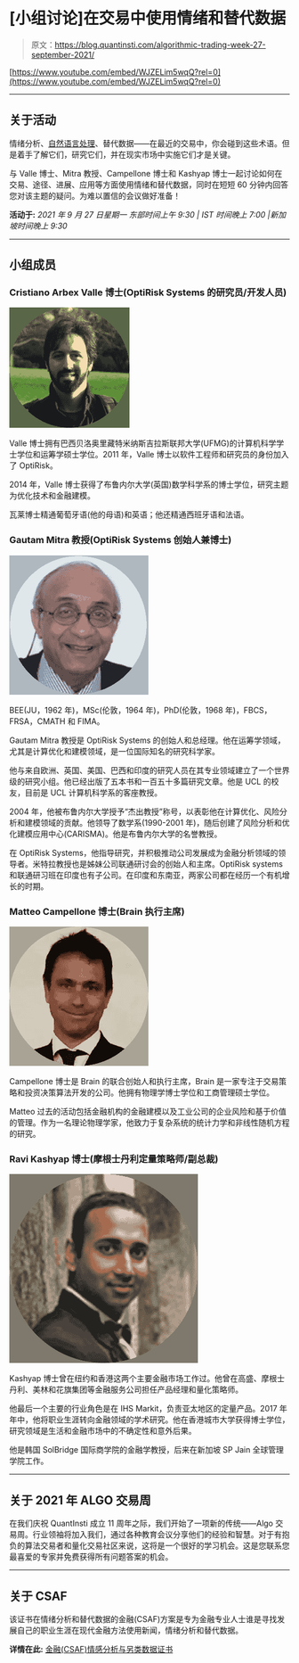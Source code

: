 # [小组讨论]在交易中使用情绪和替代数据

> 原文：<https://blog.quantinsti.com/algorithmic-trading-week-27-september-2021/>

[https://www.youtube.com/embed/WJZELim5wqQ?rel=0](https://www.youtube.com/embed/WJZELim5wqQ?rel=0)

* * *

## 关于活动

情绪分析、[自然语言处理](https://quantra.quantinsti.com/course/natural-language-processing-trading)、替代数据——在最近的交易中，你会碰到这些术语。但是着手了解它们，研究它们，并在现实市场中实施它们才是关键。

与 Valle 博士、Mitra 教授、Campellone 博士和 Kashyap 博士一起讨论如何在交易、途径、进展、应用等方面使用情绪和替代数据，同时在短短 60 分钟内回答您对该主题的疑问。为难以置信的会议做好准备！

**活动于:**
*2021 年 9 月 27 日星期一
东部时间上午 9:30 | IST 时间晚上 7:00 |新加坡时间晚上 9:30*

* * *

## 小组成员

### Cristiano Arbex Valle 博士(OptiRisk Systems 的研究员/开发人员)

![Dr. Cristiano Valle pic](img/0e5ebf017255ff30f87d24e5cf53508d.png)

Valle 博士拥有巴西贝洛奥里藏特米纳斯吉拉斯联邦大学(UFMG)的计算机科学学士学位和运筹学硕士学位。2011 年，Valle 博士以软件工程师和研究员的身份加入了 OptiRisk。

2014 年，Valle 博士获得了布鲁内尔大学(英国)数学科学系的博士学位，研究主题为优化技术和金融建模。

瓦莱博士精通葡萄牙语(他的母语)和英语；他还精通西班牙语和法语。

### Gautam Mitra 教授(OptiRisk Systems 创始人兼博士)

![Prof. Gautam Mitra](img/3b342b05a8a9e869b8cc622c47255455.png)

BEE(JU，1962 年)，MSc(伦敦，1964 年)，PhD(伦敦，1968 年)，FBCS，FRSA，CMATH 和 FIMA。

Gautam Mitra 教授是 OptiRisk Systems 的创始人和总经理。他在运筹学领域，尤其是计算优化和建模领域，是一位国际知名的研究科学家。

他与来自欧洲、英国、美国、巴西和印度的研究人员在其专业领域建立了一个世界级的研究小组。他已经出版了五本书和一百五十多篇研究文章。他是 UCL 的校友，目前是 UCL 计算机科学系的客座教授。

2004 年，他被布鲁内尔大学授予“杰出教授”称号，以表彰他在计算优化、风险分析和建模领域的贡献。他领导了数学系(1990-2001 年)，随后创建了风险分析和优化建模应用中心(CARISMA)。他是布鲁内尔大学的名誉教授。

在 OptiRisk Systems，他指导研究，并积极推动公司发展成为金融分析领域的领导者。米特拉教授也是姊妹公司联通研讨会的创始人和主席。OptiRisk systems 和联通研习班在印度也有子公司。在印度和东南亚，两家公司都在经历一个有机增长的时期。

### Matteo Campellone 博士(Brain 执行主席)

![Dr. Matteo Campellone pic](img/b19821caefa37138c7aec0891894332e.png)

Campellone 博士是 Brain 的联合创始人和执行主席，Brain 是一家专注于交易策略和投资决策算法开发的公司。他拥有物理学博士学位和工商管理硕士学位。

Matteo 过去的活动包括金融机构的金融建模以及工业公司的企业风险和基于价值的管理。作为一名理论物理学家，他致力于复杂系统的统计力学和非线性随机方程的研究。

### Ravi Kashyap 博士(摩根士丹利定量策略师/副总裁)

![Dr. Ravi Kashyap pic](img/eef7e6b70982851413e2b60cfd1702f8.png)

Kashyap 博士曾在纽约和香港这两个主要金融市场工作过。他曾在高盛、摩根士丹利、美林和花旗集团等金融服务公司担任产品经理和量化策略师。

他最后一个主要的行业角色是在 IHS Markit，负责亚太地区的定量产品。2017 年年中，他将职业生涯转向金融领域的学术研究。他在香港城市大学获得博士学位，研究领域是生活和金融市场中的不确定性和意外后果。

他是韩国 SolBridge 国际商学院的金融学教授，后来在新加坡 SP Jain 全球管理学院工作。

* * *

## 关于 2021 年 ALGO 交易周

在我们庆祝 QuantInsti 成立 11 周年之际，我们开始了一项新的传统——Algo 交易周。行业领袖将加入我们，通过各种教育会议分享他们的经验和智慧。对于有抱负的算法交易者和量化交易社区来说，这将是一个很好的学习机会。这是您联系您最喜爱的专家并免费获得所有问题答案的机会。

* * *

## 关于 CSAF

该证书在情绪分析和替代数据的金融(CSAF)方案是专为金融专业人士谁是寻找发展自己的职业生涯在现代金融方法使用新闻，情绪分析和替代数据。

**详情在此:** [金融(CSAF)情感分析与另类数据证书](https://www.quantinsti.com/csaf)